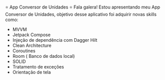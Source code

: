 ⭐ App Conversor de Unidades ⭐ 
Fala galera! Estou apresentando meu App Conversor de Unidades, objetivo desse aplicativo foi adquirir novas skills como:

- MVVM
- Jetpack Compose
- Injeção de dependência com Dagger Hilt
- Clean Architecture
- Coroutines
- Room ( Banco de dados local)
- SOLID
- Tratamento de exceções
- Orientação de tela
